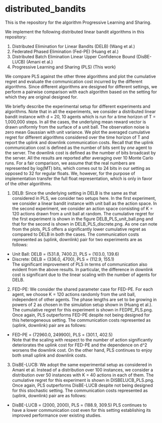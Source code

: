 # distributed_bandits

This is the repository for the algorithm Progressive Learning and Sharing.

We implement the following distributed linear bandit algorithms in this repository:

1. Distributed Elimination for Linear Bandits (DELB) (Wang et al.)        
2. Federated Phased Elimination (Fed-PE) (Huang et al.)    
3. Distributed Batch Elimination Linear Upper Confidence Bound (DisBE-LUCB) (Amani et al.)       
4. Progressive Learning and Sharing (PLS) (This work)          


We compare PLS against the other three algorithms and plot the cumulative regret and evaluate the communication cost incurred by the different algorithms. Since different algorithms are designed for different settings, we perform a pairwise comparison with each algorithm based on the setting for which they are original designed for. 

We briefly describe the experimental setup for different experiments and algorithms. Note that in all the experiments, we consider a distributed linear bandit instance with d = 20, 10 agents which is run for a time horizon of T = 1,000,000 steps. In all the cases, the underlying mean reward vector is drawn uniformly from the surface of a unit ball. The observation noise is zero mean Gaussian with unit variance. We plot the averaged cumulative regret for different algorithms considered over the time horizon of T and report the uplink and downlink communication costs. Recall that the uplink communication cost is defined as the number of bits sent by _one_ agent to the server. The downlink cost is defined as the number of bits broadcast by the server. All the results are reported after averaging over 10 Monte Carlo runs. For a fair comparison, we assume that the real numbers are represented by log(MT) bits, which comes out to 24 bits in our setting as opposed to 32 for regular floats. We, however, for the purpose of implementation transfer the full float representation, which is only in favor of the other algorithms.

1. DELB: Since the underlying setting in DELB is the same as that considered in PLS, we consider two setups here. In the first experiment, we consider a linear bandit instance with unit ball as the action space. In the second experiment, we consider an action space consisting of K = 120 actions drawn from a unit ball at random. The cumulative regret for the first experiment is shown in the figure DELB_PLS_unit_ball.png and that for the second is shown in DELB_PLS_discrete.png. As one can note from the plots, PLS offers a significantly lower cumulative regret as compared to DELB in both the cases. The communication costs represented as (uplink, downlink) pair for two experiments are as follows:
- Unit Ball: DELB = (531.8, 7400.2), PLS = (103.0, 139.6)
- Discrete: DELB = (336.0, 4700), PLS = (112.9, 155.1)    
The significant improvement of PLS in terms of communication also evident from the above results. In particular, the difference in downlink cost is significant due to the linear scaling with the number of agents for DELB.

2. FED-PE: We consider the shared parameter case for FED-PE. For each agent, we choose K = 120 actions randomly from the unit ball, independent of other agents. The phase lengths are set to be growing in powers of 2 as chosen in the simulation setup shown in (Huang et al.). The cumulative regret for this experiment is shown in FEDPE_PLS.png. Once again, PLS outperforms FED-PE despite not being designed for this heterogeneous setting. The communication costs represented as (uplink, downlink) pair are as follows:
- FED-PE = (72960.0, 249900), PLS = (301.1, 402.5)   
Note that the scaling with respect to the number of action significantly deteriorates the uplink cost for FED-PE and the dependence on d^2 worsens the downlink cost. On the other hand, PLS continues to enjoy both small uplink and downlink costs.

3. DisBE-LUCB: We adopt the same experimental setup as considered in Amani et al. Instead of a distribution over 100 instances, we consider a distribution over 50 instances with K = 40 actions in each of them. The cumulative regret for this experiment is shown in DISBELUCB_PLS.png. Once again, PLS outperforms DisBE-LUCB despite not being designed for this stochastic setting. The communication costs represented as (uplink, downlink) pair are as follows:
- DisBE-LUCB = (2000, 2000), PLS = (188.9, 309.5)
PLS continues to have a lower communication cost even for this setting establishing its improved performance over existing studies.

